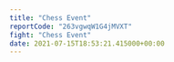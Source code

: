 ```yaml
---
title: "Chess Event"
reportCode: "263vgwqW1G4jMVXT"
fight: "Chess Event"
date: 2021-07-15T18:53:21.415000+00:00
---
```


